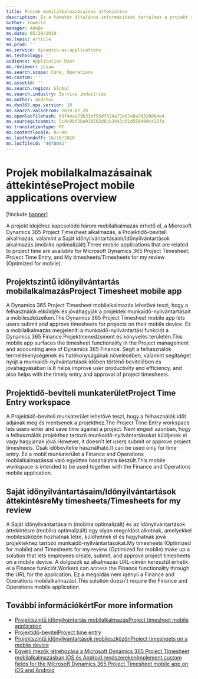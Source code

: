 ```yaml
---
title: Projek mobilalkalmazásainak áttekintése
description: Ez a témakör általános információkat tartalmaz a projekt időhöz kapcsolódó alkalmazásairól a Microsoft Dynamics 365 Project Timesheet alkalmazáshoz, a Projektidő-beviteli alkalmazáshoz, valamint a Saját időnyilvántartásaim/Időnyilvántartások alkalmazáshoz, amelyek mobilszközön elérhetők.
author: Yowelle
manager: AnnBe
ms.date: 05/28/2019
ms.topic: article
ms.prod: ''
ms.service: dynamics-ax-applications
ms.technology: ''
audience: Application User
ms.reviewer: josaw
ms.search.scope: Core, Operations
ms.custom: ''
ms.assetid: ''
ms.search.region: Global
ms.search.industry: Service industries
ms.author: andchoi
ms.dyn365.ops.version: 10
ms.search.validFrom: 2019-02-28
ms.openlocfilehash: 69f44aa73b33bf55df324a71b67e0a743208b4e4
ms.sourcegitcommit: 5c4c9bf3ba018562d6cb3443c01d550489c415fa
ms.translationtype: HT
ms.contentlocale: hu-HU
ms.lasthandoff: 10/16/2020
ms.locfileid: "4078081"
---
```

# <a name="project-mobile-applications-overview"></a><span data-ttu-id="6085e-103">Projek mobilalkalmazásainak áttekintése</span><span class="sxs-lookup"><span data-stu-id="6085e-103">Project mobile applications overview</span></span>

[!include [banner](../includes/banner.md)]

<span data-ttu-id="6085e-104">A projekt idejéhez kapcsolódó három mobilalkalmazás érhető el, a Microsoft Dynamics 365 Project Timesheet alkalmazás, a Projektidő-beviteli alkalmazás, valamint a Saját időnyilvántartásaim/Időnyilvántartások alkalmazás (mobilra optimalizált).</span><span class="sxs-lookup"><span data-stu-id="6085e-104">Three mobile applications that are related to project time are available for Microsoft Dynamics 365 Project Timesheet, Project Time Entry, and My timesheets/Timesheets for my review (Optimized for mobile).</span></span>

## <a name="project-timesheet-mobile-app"></a><span data-ttu-id="6085e-105">Projektszintű időnyilvántartás mobilalkalmazás</span><span class="sxs-lookup"><span data-stu-id="6085e-105">Project Timesheet mobile app</span></span>

<span data-ttu-id="6085e-106">A Dynamics 365 Project Timesheet mobilalkalmazás lehetővé teszi, hogy a felhasználók elküldjék és jóváhagyják a projektek munkaidő-nyilvántartásait a mobileszközeiken.</span><span class="sxs-lookup"><span data-stu-id="6085e-106">The Dynamics 365 Project Timesheet mobile app lets users submit and approve timesheets for projects on their mobile device.</span></span> <span data-ttu-id="6085e-107">Ez a mobilalkalmazás megjeleníti a munkaidő-nyilvántartási funkciót a Dynamics 365 Finance Projektmenedzsment és könyvelés területén.</span><span class="sxs-lookup"><span data-stu-id="6085e-107">This mobile app surfaces the timesheet functionality in the Project management and accounting area of Dynamics 365 Finance.</span></span> <span data-ttu-id="6085e-108">Segít a felhasználók termelékenységének és hatékonyságának növelésében, valamint segítséget nyújt a munkaidő-nyilvántartások időben történő bevitelében és jóváhagyásában is.</span><span class="sxs-lookup"><span data-stu-id="6085e-108">It helps improve user productivity and efficiency, and also helps with the timely entry and approval of project timesheets.</span></span>

## <a name="project-time-entry-workspace"></a><span data-ttu-id="6085e-109">Projektidő-beviteli munkaterület</span><span class="sxs-lookup"><span data-stu-id="6085e-109">Project Time Entry workspace</span></span>

<span data-ttu-id="6085e-110">A Projektidő-beviteli munkaterület lehetővé teszi, hogy a felhasználók időt adjanak meg és mentsenek a projekthez.</span><span class="sxs-lookup"><span data-stu-id="6085e-110">The Project Time Entry workspace lets users enter and save time against a project.</span></span> <span data-ttu-id="6085e-111">Nem engedi azonban, hogy a felhasználók projekthez tartozó munkaidő-nyilvántartásokat küldjenek el vagy hagyjanak jóvá.</span><span class="sxs-lookup"><span data-stu-id="6085e-111">However, it doesn't let users submit or approve project timesheets.</span></span> <span data-ttu-id="6085e-112">Csak időbevitelre használható.</span><span class="sxs-lookup"><span data-stu-id="6085e-112">It can be used only for time entry.</span></span> <span data-ttu-id="6085e-113">Ez a mobil munkaterület a Finance and Operations mobilalkalmazással való együttes használatra készült.</span><span class="sxs-lookup"><span data-stu-id="6085e-113">This mobile workspace is intended to be used together with the Finance and Operations mobile application.</span></span>

## <a name="my-timesheetstimesheets-for-my-review"></a><span data-ttu-id="6085e-114">Saját időnyilvántartásaim/Időnyilvántartások áttekintésre</span><span class="sxs-lookup"><span data-stu-id="6085e-114">My timesheets/Timesheets for my review</span></span>

<span data-ttu-id="6085e-115">A Saját időnyilvántartásaim (mobilra optimalizált) és az Időnyilvántartások áttekintésre (mobilra optimalizált) egy olyan megoldást alkotnak, amelyekkel mobileszközön hozhatnak létre, küldhetnek el és hagyhatnak jóvá projektekhez tartozó munkaidő-nyilvántartásokat.</span><span class="sxs-lookup"><span data-stu-id="6085e-115">My timesheets (Optimized for mobile) and Timesheets for my review (Optimized for mobile) make up a solution that lets employees create, submit, and approve project timesheets on a mobile device.</span></span> <span data-ttu-id="6085e-116">A dolgozók az alkalmazás URL-címén keresztül érhetik el a Finance funkciót.</span><span class="sxs-lookup"><span data-stu-id="6085e-116">Workers can access the Finance functionality through the URL for the application.</span></span> <span data-ttu-id="6085e-117">Ez a megoldás nem igényli a Finance and Operations mobilalkalmazást.</span><span class="sxs-lookup"><span data-stu-id="6085e-117">This solution doesn't require the Finance and Operations mobile application.</span></span>

## <a name="for-more-information"></a><span data-ttu-id="6085e-118">További információkért</span><span class="sxs-lookup"><span data-stu-id="6085e-118">For more information</span></span>

- [<span data-ttu-id="6085e-119">Projektszintű időnyilvántartás mobilalkalmazás</span><span class="sxs-lookup"><span data-stu-id="6085e-119">Project timesheet mobile application</span></span>](project-timesheet.md)
- [<span data-ttu-id="6085e-120">Projektidő-bevitel</span><span class="sxs-lookup"><span data-stu-id="6085e-120">Project time entry</span></span>]( project-time-entry-mobile-workspace.md)
- [<span data-ttu-id="6085e-121">Projektszintű időnyilvántartások mobileszközön</span><span class="sxs-lookup"><span data-stu-id="6085e-121">Project timesheets on a mobile device</span></span>](Mobile-timesheets.md)
- [<span data-ttu-id="6085e-122">Egyéni mezők létrehozása a Microsoft Dynamics 365 Project Timesheet mobilalkalmazásban iOS és Android rendszereken</span><span class="sxs-lookup"><span data-stu-id="6085e-122">Implement custom fields for the Microsoft Dynamics 365 Project Timesheet mobile app on iOS and Android</span></span>](custom-fields-mobile.md)

